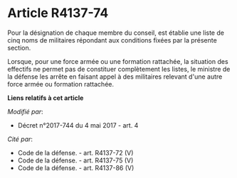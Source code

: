 # Article R4137-74

Pour la désignation de chaque membre du conseil, est établie une liste de cinq noms de militaires répondant aux conditions
fixées par la présente section.

Lorsque, pour une force armée ou une formation rattachée, la situation des effectifs ne permet pas de constituer complètement
les listes, le ministre de la défense les arrête en faisant appel à des militaires relevant d'une autre force armée ou
formation rattachée.

**Liens relatifs à cet article**

_Modifié par_:

  - Décret n°2017-744 du 4 mai 2017 - art. 4

_Cité par_:

  - Code de la défense. - art. R4137-72 (V)
  - Code de la défense. - art. R4137-75 (V)
  - Code de la défense. - art. R4137-86 (V)
